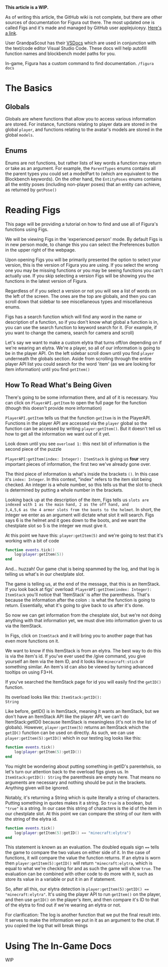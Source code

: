**This article is a WIP.**

As of writing this article, the GitHub wiki is not complete, but there are other sources of documentation for Figura out there. The most updated one is called Figs and it's made and managed by GitHub user applejuiceyy. [Here's a link](https://applejuiceyy.github.io/figs/).

User GrandpaScout has their [VSDocs](https://github.com/GrandpaScout/FiguraRewriteVSDocs) which are used in conjunction with the text/code editor Visual Studio Code. These docs will help autofill function names and blockbench model paths for you.

In-game, Figura has a custom command to find documentation. <code>/figura docs</code>

# The Basics
## Globals
Globals are where functions that allow you to access various information are stored. For instance, functions relating to player data are stored in the global <code>player</code>, and functions relating to the avatar's models are stored in the global <code>models</code>.

## Enums
Enums are not functions, but rather lists of key words a function may return or take as an argument. For example, the <code>ParentTypes</code> enums contains all the parent types you could set a modelPart to (which are equivalent to the Blockbench keywords). On the other hand, the <code>EntityPoses</code> enums contains all the entity poses (including non-player poses) that an entity can achieve, as returned by <code>getPose()</code>

# Reading Figs

This page will be providing a tutorial on how to find and use all of Figura's functions using Figs.

We will be viewing Figs in the 'experienced person' mode. By default Figs is in new person mode, to change this you can select the Preferences button in the upper right of the webpage.

Upon opening Figs you will be primarily presented the option to select your version, this is the version of Figura you are using. If you select the wrong one you may be missing functions or you may be seeing functions you can't actually use. If you skip selecting a version Figs will be showing you the functions in the latest version of Figura.

Regardless of if you select a version or not you will see a list of words on the left of the screen. The ones are the top are globals, and then you can scroll down that sidebar to see miscellaneous types and miscellaneous enums.

Figs has a search function which will find any word in the name or description of a function, so if you don't know what global a function is in, you can use the search function to keyword search for it. (For example, if you want to change the camera, search for camera and scroll)

Let's say we want to make a custom elytra that turns off/on depending on if we're wearing an elytra. We're a player, so all of our information is going to be in the player API. On the left sidebar scroll down until you find <code>player</code> underneath the globals section. Aside from scrolling through the entire player API list you could search for the word 'item' (as we are looking for item information) until you find <code>getItem()</code>

## How To Read What's Being Given
There's going to be some information there, and all of it is necessary. You can click on <code>PlayerAPI.getItem</code> to open the full page for the function (though this doesn't provide more information)

<code>PlayerAPI.getItem</code> tells us that the function <code>getItem</code> is in the PlayerAPI. Functions in the player API are accessed via the <code>player</code> global so the function can be accessed by writing <code>player:getItem()</code>. But it doesn't tell us how to get all the information we want out of it yet.

Look down until you see <code>overload 1:</code> this next bit of information is the second piece of the puzzle

<code>PlayerAPI:getItem(index: Integer): ItemStack</code> is giving us **four** very important pieces of information, the first two we've already gone over.

The third piece of information is what's inside the brackets <code>()</code>. In this case it's <code>index: Integer</code>. In this context, "index" refers to the item slot being checked. An integer is a whole number, so this tells us that the slot to check is determined by putting a whole number in the brackets.

Looking back up at the description of the item, Figs tells us <code>slots are indexed with 1 as the main hand, 2 as the off hand, and 3,4,5,6 as the 4 armor slots from the boots to the helmet</code>. In short, the integer we enter as an argument will dictate what slot it will search. Figs says 6 is the helmet and it goes down to the boots, and we want the chestplate slot so 5 is the integer we must give it.

At this point we have this: <code>player:getItem(5)</code> and we're going to test that it's working with a bit of code
```lua
function events.tick()
    log(player:getItem(5))
end
```
And... huzzah! Our game chat is being spammed by the log, and that log is telling us what's in our chestplate slot.

The game is telling us, at the end of the message, that this is an ItemStack. If you look back at figs' overload: <code>PlayerAPI:getItem(index: Integer): ItemStack</code> you'll notice that 'ItemStack' is after the parenthesis. That's because the information after the colon <code>:</code> is what the function is going to return. Essentially, what it's going to give back to us after it's done.

So now we can get information from the chesplate slot, but we're not doing anything with that information yet, we must dive into information given to us via the ItemStack.

In Figs, click on <code>ItemStack</code> and it will bring you to another page that has even more functions on it.

We want to know if this ItemStack is from an elytra. The best way to do this is via the item's id. If you've ever used the /give command, you give yourself an item via the item ID, and it looks like <code>minecraft:stick</code> or something similar. An item's id can also be viewed by turning advanced tooltips on using F3+H.

If you've searched the ItemStack page for id you will easily find the <code>getID()</code> function.

Its overload looks like this: <code>ItemStack:getID(): String</code>

Like before, getID() is in ItemStack, meaning it wants an ItemStack, but we don't have an ItemStack API like the player API, we can't do ItemStack:getID() because ItemStack is meaningless (it's not in the list of globals). However, <code>player:getItem(5)</code> returns an ItemStack which the <code>getID()</code> function can be used on directly. As such, we can use <code>player:getItem(5):getID()</code> which in our testing log looks like this:

```lua
function events.tick()
    log(player:getItem(5):getID())
end
```
You might be wondering about putting something in getID's parentehsis, so let's turn our attention back to the overload figs gives us. In <code>ItemStack:getID(): String</code> the parenthesis are empty here. That means no arguments are necessary and nothing should be put in the brackets. Anything given will be ignored.

Notably, it's returning a String which is quite literally a string of characters. Putting something in quotes makes it a string. So <code>true</code> is a boolean, but <code>"true"</code> is a string. In our case this string of characters is the id of the item in our chestplate slot. At this point we can compare the string of our item with the string of the elytra id.
```lua
function events.tick()
    log(player:getItem(5):getID() == "minecraft:elytra")
end
```

This statement is known as an evaluation. The doubled equals sign <code>==</code> tells the game to compare the two values on either side of it. In the case of functions, it will compare the value the function returns. If an elytra is worn then <code>player:getItem(5):getID()</code> will return <code>"minecraft:elytra</code>, which is equal to what we're checking for and as such the game will show <code>true</code>. The evaluation can be combined with other code to do more with it, such as store its value in a variable or put it in an if statement.

So, after all this, our elytra detection is <code>player:getItem(5):getID() == "minecraft:elytra"</code>. It's using the player API to run <code>getItem()</code> on the player, and then use <code>getID()</code> on the player's item, and then compare it's ID to that of the elytra to find out if we're wearing an elytra or not.

For clarification: The log is another function that we put the final result into. It serves to make the information we put in it as an argument to the chat. If you copied the log that will break things

# Using The In-Game Docs
WIP